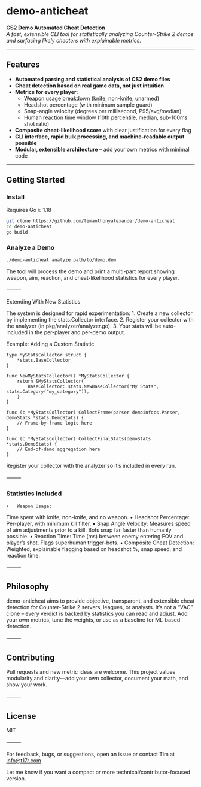 # demo-anticheat

**CS2 Demo Automated Cheat Detection**  
_A fast, extensible CLI tool for statistically analyzing Counter-Strike 2 demos and surfacing likely cheaters with explainable metrics._

---

## Features

- **Automated parsing and statistical analysis of CS2 demo files**
- **Cheat detection based on real game data, not just intuition**
- **Metrics for every player:**
  - Weapon usage breakdown (knife, non-knife, unarmed)
  - Headshot percentage (with minimum sample guard)
  - Snap-angle velocity (degrees per millisecond, P95/avg/median)
  - Human reaction time window (10th percentile, median, sub-100ms shot ratio)
- **Composite cheat-likelihood score** with clear justification for every flag
- **CLI interface, rapid bulk processing, and machine-readable output possible**
- **Modular, extensible architecture** – add your own metrics with minimal code

---

## Getting Started

### Install

Requires Go ≥ 1.18

```sh
git clone https://github.com/timanthonyalexander/demo-anticheat
cd demo-anticheat
go build
```

### Analyze a Demo

```sh
./demo-anticheat analyze path/to/demo.dem
```

The tool will process the demo and print a multi-part report showing weapon, aim, reaction, and cheat-likelihood statistics for every player.

⸻

Extending With New Statistics

The system is designed for rapid experimentation:
	1.	Create a new collector by implementing the stats.Collector interface.
	2.	Register your collector with the analyzer (in pkg/analyzer/analyzer.go).
	3.	Your stats will be auto-included in the per-player and per-demo output.

Example: Adding a Custom Statistic

```
type MyStatsCollector struct {
    *stats.BaseCollector
}

func NewMyStatsCollector() *MyStatsCollector {
    return &MyStatsCollector{
        BaseCollector: stats.NewBaseCollector("My Stats", stats.Category("my_category")),
    }
}

func (c *MyStatsCollector) CollectFrame(parser demoinfocs.Parser, demoStats *stats.DemoStats) {
    // Frame-by-frame logic here
}

func (c *MyStatsCollector) CollectFinalStats(demoStats *stats.DemoStats) {
    // End-of-demo aggregation here
}
```

Register your collector with the analyzer so it’s included in every run.

⸻

### Statistics Included
	•	Weapon Usage:
Time spent with knife, non-knife, and no weapon.
	•	Headshot Percentage:
Per-player, with minimum kill filter.
	•	Snap Angle Velocity:
Measures speed of aim adjustments prior to a kill. Bots snap far faster than humanly possible.
	•	Reaction Time:
Time (ms) between enemy entering FOV and player’s shot. Flags superhuman trigger-bots.
	•	Composite Cheat Detection:
Weighted, explainable flagging based on headshot %, snap speed, and reaction time.

⸻

## Philosophy

demo-anticheat aims to provide objective, transparent, and extensible cheat detection for Counter-Strike 2 servers, leagues, or analysts.
It’s not a “VAC” clone – every verdict is backed by statistics you can read and adjust.
Add your own metrics, tune the weights, or use as a baseline for ML-based detection.

⸻

## Contributing

Pull requests and new metric ideas are welcome.
This project values modularity and clarity—add your own collector, document your math, and show your work.

⸻

## License

MIT

⸻

For feedback, bugs, or suggestions, open an issue or contact Tim at info@t17r.com

Let me know if you want a compact or more technical/contributor-focused version.

